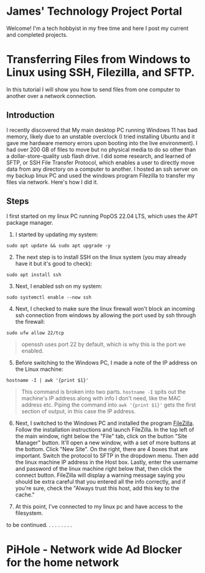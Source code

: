 # James' Technology Project Portal
 Welcome! I'm a tech hobbyist in my free time and here I post my current and completed projects.

# Transferring Files from Windows to Linux using SSH, Filezilla, and SFTP.
In this tutorial I will show you how to send files from one computer to another over a network connection.

## Introduction
I recently discovered that My main desktop PC running Windows 11 has bad memory, likely due to an unstable overclock (I tried installing Ubuntu and it gave me hardware memory errors upon booting into the live environment). I had over 200 GB of files to move but no physical media to do so other than a dollar-store-quality usb flash drive. I did some research, and learned of SFTP, or SSH File Transfer Protocol, which enables a user to directly move data from any directory on a computer to another. I hosted an ssh server on my backup linux PC and used the windows program Filezilla to transfer my files via network. Here's how I did it.

## Steps
 I first started on my linux PC running PopOS 22.04 LTS, which uses the APT package manager. 

1. I started by updating my system:
```
sudo apt update && sudo apt upgrade -y
```

2. The next step is to install SSH on the linux system (you may already have it but it's good to check): 
```
sudo apt install ssh
```
3. Next, I enabled ssh on my system:
```
sudo systemctl enable --now ssh
```
4. Next, I checked to make sure the linux firewall won't block an incoming ssh connection from windows by allowing the port used by ssh through the firewall:
```
sudo ufw allow 22/tcp
```
> openssh uses port 22 by default, which is why this is the port we enabled.

5. Before switching to the Windows PC, I made a note of the IP address on the Linux machine:
```
hostname -I | awk '{print $1}'
```
>This command is broken into two parts. `hostname -I` spits out the machine's IP address along with info I don't need, like the MAC address etc. Piping the command into `awk '{print $1}'` gets the first section of output, in this case the IP address.

6. Next, I switched to the Windows PC and installed the program [FileZilla](https://filezilla-project.org/). Follow the installation instructions and launch FileZilla. In the top left of the main window, right below the "File" tab, click on the button "Site Manager" button. It'll open a new window, with a set of more buttons at the bottom. Click "New Site". On the right, there are 4 boxes that are important. Switch the protocol to SFTP in the dropdown menu. Then add the linux machine IP address in the Host box. Lastly, enter the username and password of the linux machine right below that, then click the connect button. FileZilla will display a warning message saying you should be extra careful that you entered all the info correctly, and if you're sure, check the "Always trust this host, add this key to the cache."

7. At this point, I've connected to my linux pc and have access to the filesystem. 

to be continued. . . . . . . . . 

# PiHole - Network wide Ad Blocker for the home network